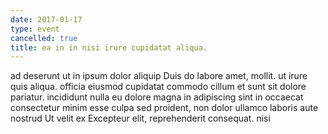 ```yaml
---
date: 2017-01-17
type: event
cancelled: true
title: ea in in nisi irure cupidatat aliqua.
---
```

ad deserunt ut in ipsum dolor aliquip Duis do labore amet, mollit. ut irure quis aliqua. officia eiusmod cupidatat commodo cillum et sunt sit dolore pariatur. incididunt nulla eu dolore magna in adipiscing sint in occaecat consectetur minim esse culpa sed proident, non dolor ullamco laboris aute nostrud Ut velit ex Excepteur elit, reprehenderit consequat. nisi